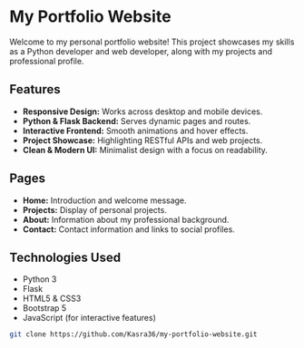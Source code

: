 # My Portfolio Website

Welcome to my personal portfolio website! This project showcases my skills as a Python developer and web developer, along with my projects and professional profile.

## Features

- **Responsive Design:** Works across desktop and mobile devices.
- **Python & Flask Backend:** Serves dynamic pages and routes.
- **Interactive Frontend:** Smooth animations and hover effects.
- **Project Showcase:** Highlighting RESTful APIs and web projects.
- **Clean & Modern UI:** Minimalist design with a focus on readability.

## Pages

- **Home:** Introduction and welcome message.
- **Projects:** Display of personal projects.
- **About:** Information about my professional background.
- **Contact:** Contact information and links to social profiles.

## Technologies Used

- Python 3
- Flask
- HTML5 & CSS3
- Bootstrap 5
- JavaScript (for interactive features)
```bash
git clone https://github.com/Kasra36/my-portfolio-website.git
